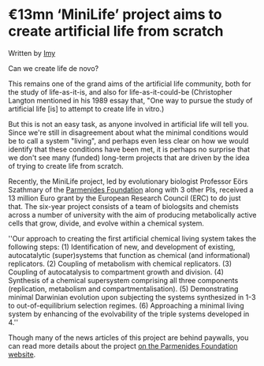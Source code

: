 # €13mn ‘MiniLife’ project aims to create artificial life from scratch
Written by [Imy](http://imytk.github.io)

Can we create life de novo? 

This remains one of the grand aims of the artificial life community, both for the study of life-as-it-is, and also for life-as-it-could-be (Christopher Langton mentioned in his 1989 essay that, "One way to pursue the study of artificial life [is] to attempt to create life in vitro.)

But this is not an easy task, as anyone involved in artificial life will tell you. Since we're still in disagreement about what the minimal conditions would be to call a system "living", and perhaps even less clear on how we would identify that these conditions have been met, it is perhaps no surprise that we don't see many (funded) long-term projects that are driven by the idea of trying to create life from scratch.

Recently, the MiniLife project, led by evolutionary biologist Professor Eörs Szathmary of the [Parmenides Foundation](https://www.parmenides-foundation.org/news/parmenides-foundation-wins-erc-synergy-grant) along with 3 other PIs, received a 13 million Euro grant by the European Research Council (ERC) to do just that. The six-year project consists of a team of biologsits and chemists across a number of university with the aim of producing metabolically active cells that grow, divide, and evolve within a chemical system.

''Our approach to creating the first artificial chemical living system takes the following steps: (1) Identification of new, and development of existing, autocatalytic (super)systems that function as chemical (and informational) replicators. (2) Coupling of metabolism with chemical replicators. (3) Coupling of autocatalysis to compartment growth and division. (4) Synthesis of a chemical supersystem comprising all three components (replication, metabolism and compartmentalisation). (5) Demonstrating minimal Darwinian evolution upon subjecting the systems synthesized in 1-3 to out-of-equilibrium selection regimes. (6) Approaching a minimal living system by enhancing of the evolvability of the triple systems developed in 4.''

Though many of the news articles of this project are behind paywalls, you can read more details about the project [on the Parmenides Foundation website](https://www.parmenides-foundation.org/news/parmenides-foundation-wins-erc-synergy-grant).